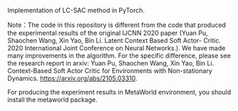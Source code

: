 Implementation of LC-SAC method in PyTorch.
 
Note：The code in this repository is different from the code that produced the experimental results of the 
original IJCNN 2020 paper (Yuan Pu, Shaochen Wang, Xin Yao, Bin Li. Latent Context Based Soft Actor-
Critic. 2020 International Joint Conference on Neural Networks.).
We have made many improvements in the algorithm. For the specific difference, please see the research report in arxiv:
Yuan Pu, Shaochen Wang, Xin Yao, Bin Li. Context-Based Soft Actor Critic for
Environments with Non-stationary Dynamics. https://arxiv.org/abs/2105.03310.

For producing the experiment results in MetaWorld environment, you should install the metaworld package.
